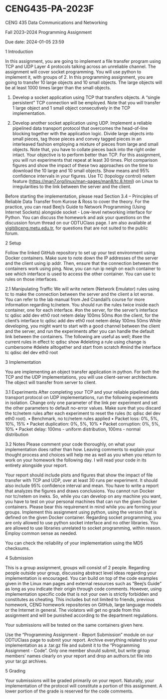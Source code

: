 # CENG435-PA-2023F

CENG 435 Data Communications and Networking

Fall 2023–2024 Programming Assignment

Due date: 2024-01-05 23:59


1 Introduction

In this assignment, you are going to implement a file transfer program using TCP and UDP Layer
4 protocols talking across an unreliable channel. The assignment will cover socket programming.
You will use python to implement it, with groups of 2. In this programming assignment, you are
going to transfer 10 large objects and 10 small objects. The large objects will be at least 1000
times larger than the small objects.

1. Develop a socket application using TCP that transfers objects. A “single persistent” TCP
connection will be employed. Note that you will transfer 1 large object and 1 small object
consecutively in the TCP implementation.

3. Develop another socket application using UDP. Implement a reliable pipelined data transport
protocol that overcomes the head-of-line blocking together with the application logic. Divide
large objects into small pieces, tag those pieces and convey tagged pieces in an interleaved
fashion employing a mixture of pieces from large and small objects. Note that, you have to
collate pieces back into the right order intact. Your objective is to perform better than TCP.
For this assignment, you will run experiments that repeat at least 30 times. Plot comparison
figures and show the impact of these two approaches on the time to download the 10 large and 10
small objects. Show means and 95% confidence intervals in your figures. Use TC (topology control)
netem feature (https://man7.org/linux/man-pages/man8/tc.8.html) on Linux to irregularities to
the link between the server and the client.

Before starting the implementation, please read Section 3.4 – Principles of Reliable Data Transfer
from Kurose & Ross to cover the theory. For the practice, you can read Beej’s Guide to Network
Programming (Using Internet Sockets) alongside socket - Low-level networking interface for Python.
You can discuss the homework and ask your questions on the discussion forum thread on our
ODTUClass page. I am also available at yigit@ceng.metu.edu.tr, for questions that are not suited
to the public forum.


2 Setup

Follow the linked GitHub repository to set up your test environment using Docker containers. Make
sure to note down the IP addresses of the server and the client using ip addr. Then, ensure that
the connection between the containers work using ping. Now, you can run ip neigh on each
container to see which interface is used to access the other container. You can use tc rules on those
interfaces.

2.1 Manipulating Traffic
We will write netem (Network Emulator) rules using tc to make the connection between the server
and the client a lot worse. You can refer to the lab manual from Jed Crandall’s course for more
information regarding tc/netem.
You should run the rules twice inside each container, one for each interface.
#on the server, for the server’s interface
tc qdisc add dev eth0 root netem delay 100ms 50ms
#on the client, for the client’s interface
tc qdisc add dev eth0 root netem delay 100ms 50ms
While developing, you might want to start with a good channel between the client and the
server, and run the experiments after you can handle the default link between the containers.
The following are useful as well;
#see the current rules in effect
tc qdisc show
#deleting a rule using change is cumbersome
#delete alltogether and start from scratch
#mind the interface
tc qdisc del dev eth0 root


3 Implementation

You are implementing an object transfer application in python. For both the TCP and the UDP
implementations, you will use client-server architecture. The object will transfer from server to
client.

3.1 Experiments
After completing your TCP and your reliable pipelined data transport protocol on UDP implementations,
run the following experiments in isolation. Change only one parameter of the link per
experiment and set the other parameters to default no-error values. Make sure that you discard
the tc/netem rules after each experiment to reset the rules (tc qdisc del dev eth0 root).
• Benchmark, no tc/netem rules applied
• Packet loss: 0%, 5%, 10%, 15%
• Packet duplication: 0%, 5%, 10%
• Packet corruption: 0%, 5%, 10%
• Packet delay: 100ms - uniform distribution, 100ms - normal distribution

3.2 Notes
Please comment your code thoroughly, on what your implementation does rather than how. Leaving
comments to explain your thought process and choices will help me as well as you when you return
to work on your homework the following day. I will read your code in its entirety alongside your
report.

Your report should include plots and figures that show the impact of file transfer with TCP
and UDP, over at least 30 runs per experiment. It should also include 95% confidence interval and
mean. You have to write a report that analyzes the figures and draws conclusions.
You cannot run Docker nor tc/netem on ineks. So, while you can develop on any machine you
want, you have to test on your personal machines that can run the given Docker containers. Please
bear this requirement in mind while you are forming your groups.
Implement this assignment using python, using the version that is defined on the given Docker
container. Regarding socket programming, you are only allowed to use python socket interface and
no other libraries. You are allowed to use libraries unrelated to socket programming, within reason.
Employ common sense as needed.

You can check the reliability of your implementation using the MD5 checksums.


4 Submission

This is a group assignment, groups will consist of 2 people. Regarding people outside your group,
discussing abstract level ideas regarding your implementation is encouraged. You can build on top
of the code examples given in the Linux man pages and external resources such as “Beej’s Guide” as
long as you indicate their origin through code comments. However, using implementation specific
code that is not your own is strictly forbidden and constitutes as cheating. This includes but not
limited to friends, previous homework, CENG homework repositories on GitHub, large language
models or the Internet in general. The violators will get no grade from this assignment and will be
punished according to the department regulations.

Your submissions will be tested on the same containers given here.

Use the “Programming Assignment - Report Submission” module on our ODTUClass page
to submit your report. Archive everything related to your implementation as a .tar.gz file and
submit it to the “Programming Assignment - Code”. Only one member should submit, but write
group members’ names clearly on your report and drop an authors.txt file into your tar.gz
archives.


5 Grading

Your submissions will be graded primarily on your report. Naturally, your implementation of the
protocol will constitute a portion of this assignment. A lower portion of the grade is reserved for
the code comments.

